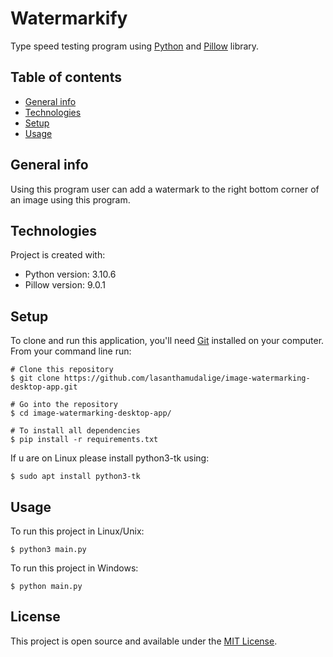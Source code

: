 # Watermarkify

Type speed testing program using [Python](https://www.python.org/) and [Pillow](https://python-pillow.org/) library.

## Table of contents
* [General info](#general-info)
* [Technologies](#technologies)
* [Setup](#setup)
* [Usage](#usage)

## General info
Using this program user can add a watermark to the right bottom corner of an image using this program.

## Technologies
Project is created with:
* Python version: 3.10.6
* Pillow version: 9.0.1
	
## Setup

To clone and run this application, you'll need [Git](https://git-scm.com) installed on your computer.\
From your command line run:

```
# Clone this repository
$ git clone https://github.com/lasanthamudalige/image-watermarking-desktop-app.git

# Go into the repository
$ cd image-watermarking-desktop-app/

# To install all dependencies
$ pip install -r requirements.txt
```

If u are on Linux please install python3-tk using:

```
$ sudo apt install python3-tk
```

## Usage

To run this project in Linux/Unix:

```
$ python3 main.py
```

To run this project in Windows:

```
$ python main.py
```

## License 
This project is open source and available under the [MIT License](https://github.com/lasanthamudalige/image-watermarking-desktop-app/blob/main/LICENSE).
